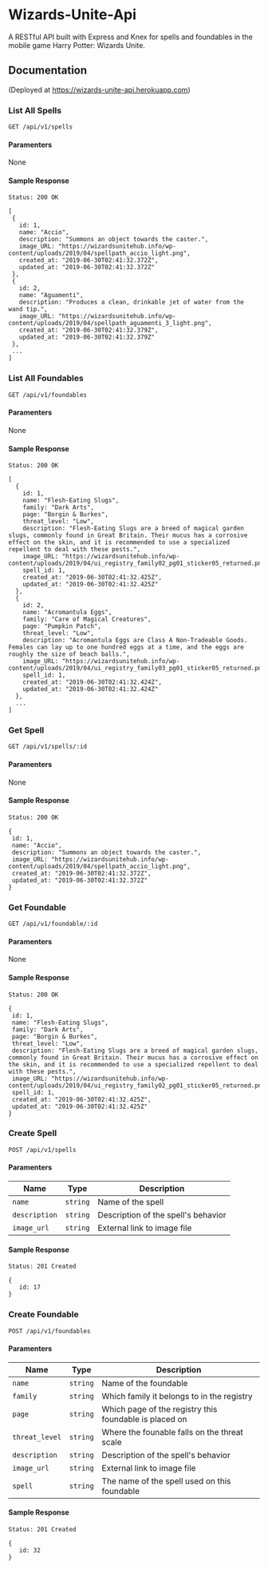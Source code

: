 # Wizards-Unite-Api

A RESTful API built with Express and Knex for spells and foundables in the mobile game Harry Potter: Wizards Unite.

## Documentation

(Deployed at https://wizards-unite-api.herokuapp.com)

### List All Spells

`GET /api/v1/spells`

#### Paramenters

None

#### Sample Response 
```
Status: 200 OK
```
 ```
[
  {
    id: 1,
    name: "Accio",
    description: "Summons an object towards the caster.",
    image_URL: "https://wizardsunitehub.info/wp-content/uploads/2019/04/spellpath_accio_light.png",
    created_at: "2019-06-30T02:41:32.372Z",
    updated_at: "2019-06-30T02:41:32.372Z"
  },
  {
    id: 2,
    name: "Aguamenti",
    description: "Produces a clean, drinkable jet of water from the wand tip.",
    image_URL: "https://wizardsunitehub.info/wp-content/uploads/2019/04/spellpath_aguamenti_3_light.png",
    created_at: "2019-06-30T02:41:32.379Z",
    updated_at: "2019-06-30T02:41:32.379Z"
  },
  ...
]
```

### List All Foundables

`GET /api/v1/foundables`

#### Paramenters

None

#### Sample Response 
```
Status: 200 OK
```
```
[
  {
    id: 1,
    name: "Flesh-Eating Slugs",
    family: "Dark Arts",
    page: "Borgin & Burkes",
    threat_level: "Low",
    description: "Flesh-Eating Slugs are a breed of magical garden slugs, commonly found in Great Britain. Their mucus has a corrosive effect on the skin, and it is recommended to use a specialized repellent to deal with these pests.",
    image_URL: "https://wizardsunitehub.info/wp-content/uploads/2019/04/ui_registry_family02_pg01_sticker05_returned.png",
    spell_id: 1,
    created_at: "2019-06-30T02:41:32.425Z",
    updated_at: "2019-06-30T02:41:32.425Z"
  },
  {
    id: 2,
    name: "Acromantula Eggs",
    family: "Care of Magical Creatures",
    page: "Pumpkin Patch",
    threat_level: "Low",
    description: "Acromantula Eggs are Class A Non-Tradeable Goods. Females can lay up to one hundred eggs at a time, and the eggs are roughly the size of beach balls.",
    image_URL: "https://wizardsunitehub.info/wp-content/uploads/2019/04/ui_registry_family03_pg01_sticker05_returned.png",
    spell_id: 1,
    created_at: "2019-06-30T02:41:32.424Z",
    updated_at: "2019-06-30T02:41:32.424Z"
  },
  ...
]
```

### Get Spell

`GET /api/v1/spells/:id`

#### Paramenters

None

#### Sample Response 
```
Status: 200 OK
```
 ```
{
  id: 1,
  name: "Accio",
  description: "Summons an object towards the caster.",
  image_URL: "https://wizardsunitehub.info/wp-content/uploads/2019/04/spellpath_accio_light.png",
  created_at: "2019-06-30T02:41:32.372Z",
  updated_at: "2019-06-30T02:41:32.372Z"
}
```

### Get Foundable

`GET /api/v1/foundable/:id`

#### Paramenters

None

#### Sample Response 
```
Status: 200 OK
```
 ```
{
  id: 1,
  name: "Flesh-Eating Slugs",
  family: "Dark Arts",
  page: "Borgin & Burkes",
  threat_level: "Low",
  description: "Flesh-Eating Slugs are a breed of magical garden slugs, commonly found in Great Britain. Their mucus has a corrosive effect on the skin, and it is recommended to use a specialized repellent to deal with these pests.",
  image_URL: "https://wizardsunitehub.info/wp-content/uploads/2019/04/ui_registry_family02_pg01_sticker05_returned.png",
  spell_id: 1,
  created_at: "2019-06-30T02:41:32.425Z",
  updated_at: "2019-06-30T02:41:32.425Z"
}
```

### Create Spell

`POST /api/v1/spells`

#### Paramenters

| Name         | Type    | Description                         |
| ------------ |---------| ------------                        |
| `name`       | `string`| Name of the spell                   |
| `description`| `string`| Description of the spell's behavior |
| `image_url`  | `string`| External link to image file         |

#### Sample Response 
```
Status: 201 Created
```
 ```
{
	id: 17
}
```

### Create Foundable

`POST /api/v1/foundables`

#### Paramenters

| Name         | Type    | Description                                            |
| ------------ |---------| ------------                                           |
| `name`       | `string`| Name of the foundable                                  |
| `family`     | `string`| Which family it belongs to in the registry             |
| `page`       | `string`| Which page of the registry this foundable is placed on |
| `threat_level`| `string`| Where the founable falls on the threat scale          |
| `description`| `string`| Description of the spell's behavior                    |
| `image_url`  | `string`| External link to image file                            |
| `spell`       | `string`| The name of the spell used on this foundable          |


#### Sample Response 
```
Status: 201 Created
```
 ```
{
	id: 32
}
```
